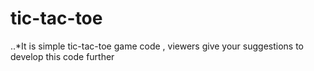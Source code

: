 # tic-tac-toe
..*It is simple tic-tac-toe game code , viewers give your suggestions to develop this code further
